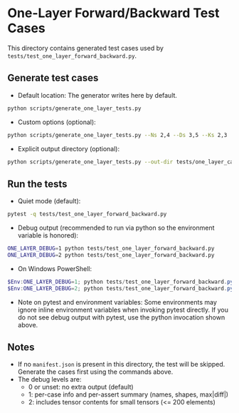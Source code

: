 # One-Layer Forward/Backward Test Cases

This directory contains generated test cases used by `tests/test_one_layer_forward_backward.py`.

## Generate test cases
- Default location: The generator writes here by default.

```bash
python scripts/generate_one_layer_tests.py
```

- Custom options (optional):

```bash
python scripts/generate_one_layer_tests.py --Ns 2,4 --Ds 3,5 --Ks 2,3
```

- Explicit output directory (optional):

```bash
python scripts/generate_one_layer_tests.py --out-dir tests/one_layer_cases
```

## Run the tests
- Quiet mode (default):

```bash
pytest -q tests/test_one_layer_forward_backward.py
```

- Debug output (recommended to run via python so the environment variable is honored):

```bash
ONE_LAYER_DEBUG=1 python tests/test_one_layer_forward_backward.py
ONE_LAYER_DEBUG=2 python tests/test_one_layer_forward_backward.py
```

- On Windows PowerShell:

```powershell
$Env:ONE_LAYER_DEBUG=1; python tests/test_one_layer_forward_backward.py
$Env:ONE_LAYER_DEBUG=2; python tests/test_one_layer_forward_backward.py
```

- Note on pytest and environment variables:
  Some environments may ignore inline environment variables when invoking pytest directly. If you do not see debug output with pytest, use the python invocation shown above.

## Notes
- If no `manifest.json` is present in this directory, the test will be skipped. Generate the cases first using the commands above.
- The debug levels are:
  - 0 or unset: no extra output (default)
  - 1: per-case info and per-assert summary (names, shapes, max|diff|)
  - 2: includes tensor contents for small tensors (<= 200 elements)
